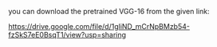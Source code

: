 you can download the pretrained VGG-16 from the given link:

https://drive.google.com/file/d/1gliND_mCrNpBMzb54-fzSkS7eE0BsqT1/view?usp=sharing


